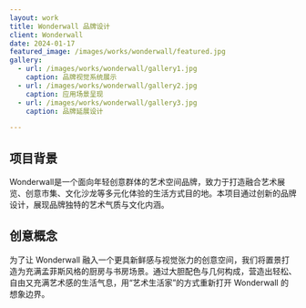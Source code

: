 ```yaml
---
layout: work
title: Wonderwall 品牌设计
client: Wonderwall
date: 2024-01-17
featured_image: /images/works/wonderwall/featured.jpg
gallery:
  - url: /images/works/wonderwall/gallery1.jpg
    caption: 品牌视觉系统展示
  - url: /images/works/wonderwall/gallery2.jpg
    caption: 应用场景呈现
  - url: /images/works/wonderwall/gallery3.jpg
    caption: 品牌延展设计

---
```


## 项目背景

Wonderwall是一个面向年轻创意群体的艺术空间品牌，致力于打造融合艺术展览、创意市集、文化沙龙等多元化体验的生活方式目的地。本项目通过创新的品牌设计，展现品牌独特的艺术气质与文化内涵。

## 创意概念

为了让 Wonderwall 融入一个更具新鲜感与视觉张力的创意空间，我们将置景打造为充满孟菲斯风格的厨房与书房场景。通过大胆配色与几何构成，营造出轻松、自由又充满艺术感的生活气息，用“艺术生活家”的方式重新打开 Wonderwall 的想象边界。